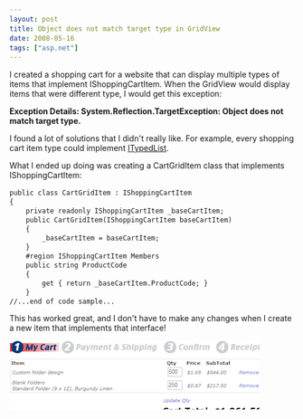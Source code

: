 ```yaml
---
layout: post
title: Object does not match target type in GridView
date: 2008-05-16
tags: ["asp.net"]
---
```


I created a shopping cart for a website that can display multiple types of items that implement IShoppingCartItem. When the GridView would display items that were different type, I would get this exception:

**Exception Details: System.Reflection.TargetException: Object does not match target type.**

I found a lot of solutions that I didn't really like. For example, every shopping cart item type could implement [ITypedList](http://msdn.microsoft.com/en-us/library/system.componentmodel.itypedlist.aspx).

What I ended up doing was creating a CartGridItem class that implements IShoppingCartItem:

	public class CartGridItem : IShoppingCartItem
	{
		private readonly IShoppingCartItem _baseCartItem;
		public CartGridItem(IShoppingCartItem baseCartItem)
		{
			_baseCartItem = baseCartItem;
		}
		#region IShoppingCartItem Members
		public string ProductCode
		{
			get { return _baseCartItem.ProductCode; }
		}
	//...end of code sample...

This has worked great, and I don't have to make any changes when I create a new item that implements that interface!

![image](image6.png)